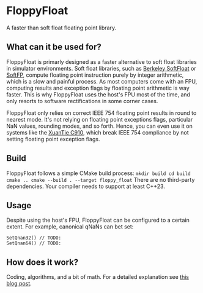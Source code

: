 # FloppyFloat

A faster than soft float floating point library.

## What can it be used for?
FloppyFloat is primarly designed as a faster alternative to soft float libraries in simulator environments.
Soft float libraries, such as [Berkeley SoftFloat](https://github.com/ucb-bar/berkeley-softfloat-3) or [SoftFP](https://bellard.org/softfp/),
compute floating point instruction purely by integer arithmetic, which is a slow and painful process.
As most computers come with an FPU, computing results and exception flags by floating point arithmetic is way faster.
This is why FloppyFloat uses the host's FPU most of the time, and only resorts to software rectifications in some corner cases.

FloppyFloat only relies on correct IEEE 754 floating point results in round to nearest mode.
It's not relying on floating point exceptions flags, particular NaN values, rounding modes, and so forth.
Hence, you can even use it on systems like the [XuanTie C910](https://www.riscfive.com/2023/03/09/t-head-xuantie-c910-risc-v/),
which break IEEE 754 compliance by not setting floating point exception flags.

## Build
FloppyFloat follows a simple CMake build process:
``
mkdir build
cd build
cmake ..
cmake --build . --target floppy_float
``
There are no third-party dependencies.
Your compiler needs to support at least C++23.

## Usage
Despite using the host's FPU, FloppyFloat can be configured to a certain extent.
For example, canonical qNaNs can bet set:
```
SetQnan32() // TODO:
SetQnan64() // TODO:
```

## How does it work?
Coding, algorithms, and a bit of math.
For a detailed explanation see [this blog post](https://www.chciken.com/simulation/2023/11/12/fast-floating-point-simulation.html).
